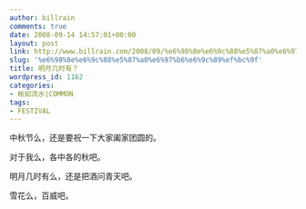 ```yaml
---
author: billrain
comments: true
date: 2008-09-14 14:57:01+00:00
layout: post
link: http://www.billrain.com/2008/09/%e6%98%8e%e6%9c%88%e5%87%a0%e6%97%b6%e6%9c%89%ef%bc%9f/
slug: '%e6%98%8e%e6%9c%88%e5%87%a0%e6%97%b6%e6%9c%89%ef%bc%9f'
title: 明月几时有？
wordpress_id: 1162
categories:
- 帐如流水|COMMON
tags:
- FESTIVAL
---
```


中秋节么，还是要祝一下大家阖家团圆的。

对于我么，各中各的秋吧。

明月几时有么，还是把酒问青天吧。

雪花么，百威吧。
